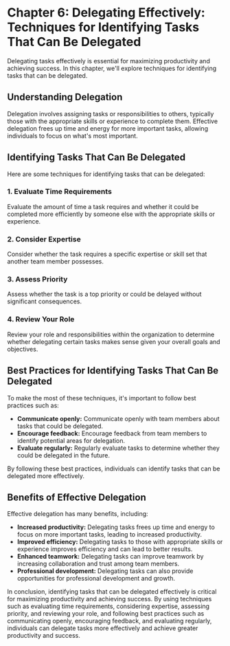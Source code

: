 Chapter 6: Delegating Effectively: Techniques for Identifying Tasks That Can Be Delegated
=========================================================================================

Delegating tasks effectively is essential for maximizing productivity and achieving success. In this chapter, we'll explore techniques for identifying tasks that can be delegated.

Understanding Delegation
------------------------

Delegation involves assigning tasks or responsibilities to others, typically those with the appropriate skills or experience to complete them. Effective delegation frees up time and energy for more important tasks, allowing individuals to focus on what's most important.

Identifying Tasks That Can Be Delegated
---------------------------------------

Here are some techniques for identifying tasks that can be delegated:

### 1. Evaluate Time Requirements

Evaluate the amount of time a task requires and whether it could be completed more efficiently by someone else with the appropriate skills or experience.

### 2. Consider Expertise

Consider whether the task requires a specific expertise or skill set that another team member possesses.

### 3. Assess Priority

Assess whether the task is a top priority or could be delayed without significant consequences.

### 4. Review Your Role

Review your role and responsibilities within the organization to determine whether delegating certain tasks makes sense given your overall goals and objectives.

Best Practices for Identifying Tasks That Can Be Delegated
----------------------------------------------------------

To make the most of these techniques, it's important to follow best practices such as:

* **Communicate openly:** Communicate openly with team members about tasks that could be delegated.
* **Encourage feedback:** Encourage feedback from team members to identify potential areas for delegation.
* **Evaluate regularly:** Regularly evaluate tasks to determine whether they could be delegated in the future.

By following these best practices, individuals can identify tasks that can be delegated more effectively.

Benefits of Effective Delegation
--------------------------------

Effective delegation has many benefits, including:

* **Increased productivity:** Delegating tasks frees up time and energy to focus on more important tasks, leading to increased productivity.
* **Improved efficiency:** Delegating tasks to those with appropriate skills or experience improves efficiency and can lead to better results.
* **Enhanced teamwork:** Delegating tasks can improve teamwork by increasing collaboration and trust among team members.
* **Professional development:** Delegating tasks can also provide opportunities for professional development and growth.

In conclusion, identifying tasks that can be delegated effectively is critical for maximizing productivity and achieving success. By using techniques such as evaluating time requirements, considering expertise, assessing priority, and reviewing your role, and following best practices such as communicating openly, encouraging feedback, and evaluating regularly, individuals can delegate tasks more effectively and achieve greater productivity and success.
